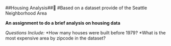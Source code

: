 ##Housing Analysis##:house_with_garden:
#Based on a dataset provide of the Seattle Neighborhood Area

**An assignment to do a brief analysis on housing data**

*Questions Include:*
*How many houses were built before 1979?
*What is the most expensive area by zipcode in the dataset?
